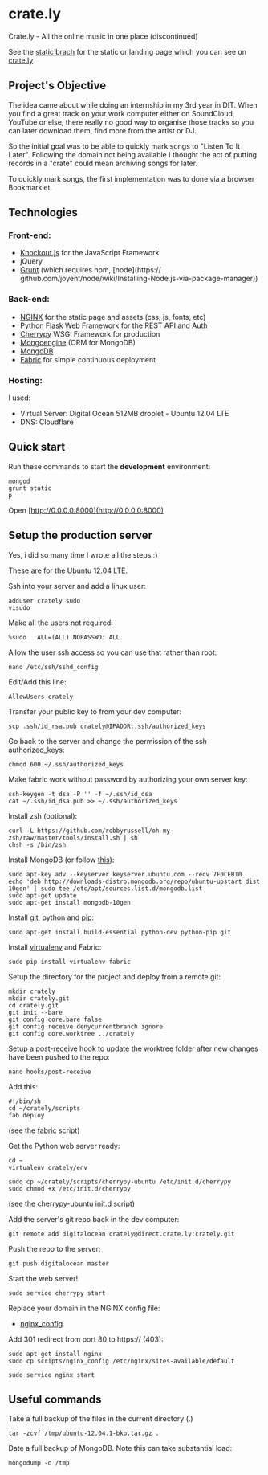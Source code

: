 # crate.ly

Crate.ly - All the online music in one place (discontinued)

See the [static brach](https://github.com/gianpaj/crately/tree/static) for the static  or landing page which you can see on [crate.ly](http://crate.ly)<br/>

## Project's Objective

The idea came about while doing an internship in my 3rd year in DIT. When you find a great track on your work computer either on SoundCloud, YouTube or else, there really no good way to organise those tracks so you can later download them, find more from the artist or DJ.

So the initial goal was to be able to quickly mark songs to "Listen To It Later". Following the domain not being available I thought the act of putting records in a "crate" could mean archiving songs for later.

To quickly mark songs, the first implementation was to done via a browser Bookmarklet.

## Technologies

### Front-end:

- [Knockout.js](knockoutjs.com) for the JavaScript Framework
- jQuery
- [Grunt](http://gruntjs.com) (which requires npm, [node](https://
github.com/joyent/node/wiki/Installing-Node.js-via-package-manager))

### Back-end:

- [NGINX](https://www.digitalocean.com/community/articles/how-to-install-nginx-on-ubuntu-12-04-lts-precise-pangolin) for the static page and assets (css, js, fonts, etc)
- Python [Flask](http://flask.pocoo.org/) Web Framework for the REST API and Auth
- [Cherrypy](http://www.cherrypy.org/) WSGI Framework for production
- [Mongoengine](http://mongoengine.org/) (ORM for MongoDB)
- [MongoDB](https://www.mongodb.org/)
- [Fabric](http://fabfile.org/) for simple continuous deployment

### Hosting:

I used:

- Virtual Server: Digital Ocean 512MB droplet - Ubuntu 12.04 LTE
- DNS: Cloudflare

## Quick start

Run these commands to start the **development** environment:

	mongod
	grunt static
	p

Open [http://0.0.0.0:8000](http://0.0.0.0:8000)

## Setup the production server

Yes, i did so many time I wrote all the steps :)

These are for the Ubuntu 12.04 LTE.

Ssh into your server and add a linux user:

	adduser crately sudo
	visudo

Make all the users not required:

	%sudo   ALL=(ALL) NOPASSWD: ALL

Allow the user ssh access so you can use that rather than root:

	nano /etc/ssh/sshd_config

Edit/Add this line:

	AllowUsers crately

Transfer your public key to from your dev computer:

	scp .ssh/id_rsa.pub crately@IPADDR:.ssh/authorized_keys
	
Go back to the server and change the permission of the ssh authorized_keys:

	chmod 600 ~/.ssh/authorized_keys

Make fabric work without password by authorizing your own server key:

	ssh-keygen -t dsa -P '' -f ~/.ssh/id_dsa
	cat ~/.ssh/id_dsa.pub >> ~/.ssh/authorized_keys
	
Install zsh (optional):

	curl -L https://github.com/robbyrussell/oh-my-zsh/raw/master/tools/install.sh | sh
	chsh -s /bin/zsh

Install MongoDB (or follow [this](http://docs.mongodb.org/manual/administration/install-on-linux/)):

	sudo apt-key adv --keyserver keyserver.ubuntu.com --recv 7F0CEB10
	echo 'deb http://downloads-distro.mongodb.org/repo/ubuntu-upstart dist 10gen' | sudo tee /etc/apt/sources.list.d/mongodb.list
	sudo apt-get update
	sudo apt-get install mongodb-10gen

Install [git](http://git-scm.com/), python and [pip](http://www.pip-installer.org/):

	sudo apt-get install build-essential python-dev python-pip git

Install [virtualenv](http://www.virtualenv.org/) and Fabric:

	sudo pip install virtualenv fabric

Setup the directory for the project and deploy from a remote git:

	mkdir crately
	mkdir crately.git
	cd crately.git
	git init --bare
	git config core.bare false
	git config receive.denycurrentbranch ignore
	git config core.worktree ../crately

Setup a post-receive hook to update the worktree folder after new changes have been pushed to the repo:

	nano hooks/post-receive
	
Add this:

	#!/bin/sh
	cd ~/crately/scripts
	fab deploy

(see the [fabric](/scripts/fabfile.py) script)

Get the Python web server ready:

	cd ~
	virtualenv crately/env
	
	sudo cp ~/crately/scripts/cherrypy-ubuntu /etc/init.d/cherrypy
	sudo chmod +x /etc/init.d/cherrypy

(see the [cherrypy-ubuntu](/scripts/cherrypy-ubuntu) init.d script)
	
Add the server's git repo back in the dev computer:

	git remote add digitalocean crately@direct.crate.ly:crately.git

Push the repo to the server:

	git push digitalocean master

Start the web server!

	sudo service cherrypy start
	
Replace your domain in the NGINX config file:

- [nginx_config](/scripts/nginx_config)

Add 301 redirect from port 80 to https:// (403):

	sudo apt-get install nginx
	sudo cp scripts/nginx_config /etc/nginx/sites-available/default
	
	sudo service nginx start

## Useful commands

Take a full backup of the files in the current directory (.)

	tar -zcvf /tmp/ubuntu-12.04.1-bkp.tar.gz .
	
Date a full backup of MongoDB. Note this can take substantial load:

	mongodump -o /tmp